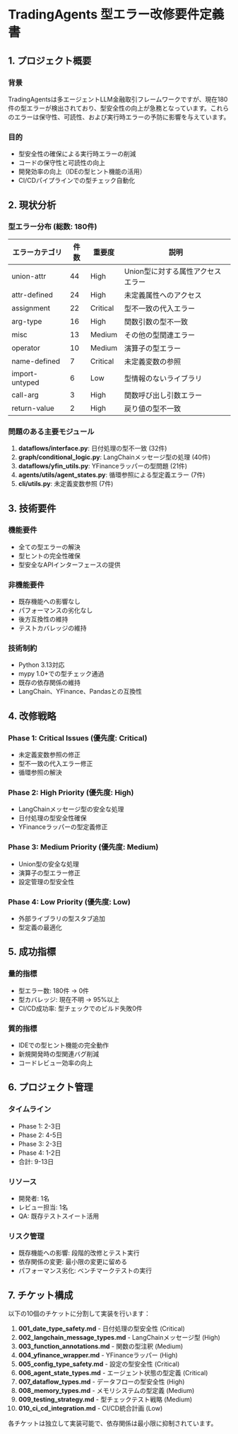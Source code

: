 # TradingAgents 型エラー改修要件定義書

## 1. プロジェクト概要

### 背景
TradingAgentsは多エージェントLLM金融取引フレームワークですが、現在180件の型エラーが検出されており、型安全性の向上が急務となっています。これらのエラーは保守性、可読性、および実行時エラーの予防に影響を与えています。

### 目的
- 型安全性の確保による実行時エラーの削減
- コードの保守性と可読性の向上
- 開発効率の向上（IDEの型ヒント機能の活用）
- CI/CDパイプラインでの型チェック自動化

## 2. 現状分析

### 型エラー分布 (総数: 180件)

| エラーカテゴリ | 件数 | 重要度 | 説明 |
|--------------|------|--------|------|
| union-attr | 44 | High | Union型に対する属性アクセスエラー |
| attr-defined | 24 | High | 未定義属性へのアクセス |
| assignment | 22 | Critical | 型不一致の代入エラー |
| arg-type | 16 | High | 関数引数の型不一致 |
| misc | 13 | Medium | その他の型関連エラー |
| operator | 10 | Medium | 演算子の型エラー |
| name-defined | 7 | Critical | 未定義変数の参照 |
| import-untyped | 6 | Low | 型情報のないライブラリ |
| call-arg | 3 | High | 関数呼び出し引数エラー |
| return-value | 2 | High | 戻り値の型不一致 |

### 問題のある主要モジュール

1. **dataflows/interface.py**: 日付処理の型不一致 (32件)
2. **graph/conditional_logic.py**: LangChainメッセージ型の処理 (40件)
3. **dataflows/yfin_utils.py**: YFinanceラッパーの型問題 (21件)
4. **agents/utils/agent_states.py**: 循環参照による型定義エラー (7件)
5. **cli/utils.py**: 未定義変数参照 (7件)

## 3. 技術要件

### 機能要件
- 全ての型エラーの解決
- 型ヒントの完全性確保
- 型安全なAPIインターフェースの提供

### 非機能要件
- 既存機能への影響なし
- パフォーマンスの劣化なし
- 後方互換性の維持
- テストカバレッジの維持

### 技術制約
- Python 3.13対応
- mypy 1.0+での型チェック通過
- 既存の依存関係の維持
- LangChain、YFinance、Pandasとの互換性

## 4. 改修戦略

### Phase 1: Critical Issues (優先度: Critical)
- 未定義変数参照の修正
- 型不一致の代入エラー修正
- 循環参照の解決

### Phase 2: High Priority (優先度: High)
- LangChainメッセージ型の安全な処理
- 日付処理の型安全性確保
- YFinanceラッパーの型定義修正

### Phase 3: Medium Priority (優先度: Medium)
- Union型の安全な処理
- 演算子の型エラー修正
- 設定管理の型安全性

### Phase 4: Low Priority (優先度: Low)
- 外部ライブラリの型スタブ追加
- 型定義の最適化

## 5. 成功指標

### 量的指標
- 型エラー数: 180件 → 0件
- 型カバレッジ: 現在不明 → 95%以上
- CI/CD成功率: 型チェックでのビルド失敗0件

### 質的指標
- IDEでの型ヒント機能の完全動作
- 新規開発時の型関連バグ削減
- コードレビュー効率の向上

## 6. プロジェクト管理

### タイムライン
- Phase 1: 2-3日
- Phase 2: 4-5日  
- Phase 3: 2-3日
- Phase 4: 1-2日
- 合計: 9-13日

### リソース
- 開発者: 1名
- レビュー担当: 1名
- QA: 既存テストスイート活用

### リスク管理
- 既存機能への影響: 段階的改修とテスト実行
- 依存関係の変更: 最小限の変更に留める
- パフォーマンス劣化: ベンチマークテストの実行

## 7. チケット構成

以下の10個のチケットに分割して実装を行います：

1. **001_date_type_safety.md** - 日付処理の型安全性 (Critical)
2. **002_langchain_message_types.md** - LangChainメッセージ型 (High)  
3. **003_function_annotations.md** - 関数の型注釈 (Medium)
4. **004_yfinance_wrapper.md** - YFinanceラッパー (High)
5. **005_config_type_safety.md** - 設定の型安全性 (Critical)
6. **006_agent_state_types.md** - エージェント状態の型定義 (Critical)
7. **007_dataflow_types.md** - データフローの型安全性 (High)
8. **008_memory_types.md** - メモリシステムの型定義 (Medium)
9. **009_testing_strategy.md** - 型チェックテスト戦略 (Medium)
10. **010_ci_cd_integration.md** - CI/CD統合計画 (Low)

各チケットは独立して実装可能で、依存関係は最小限に抑制されています。